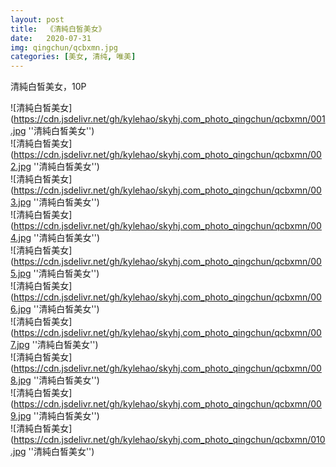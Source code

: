 ```yaml
---
layout: post
title:  《清純白皙美女》
date:   2020-07-31
img: qingchun/qcbxmn.jpg
categories: [美女, 清纯, 唯美]
---
```


清純白皙美女，10P

![清純白皙美女](https://cdn.jsdelivr.net/gh/kylehao/skyhj.com_photo_qingchun/qcbxmn/001.jpg ''清純白皙美女'') <br>
![清純白皙美女](https://cdn.jsdelivr.net/gh/kylehao/skyhj.com_photo_qingchun/qcbxmn/002.jpg ''清純白皙美女'') <br>
![清純白皙美女](https://cdn.jsdelivr.net/gh/kylehao/skyhj.com_photo_qingchun/qcbxmn/003.jpg ''清純白皙美女'') <br>
![清純白皙美女](https://cdn.jsdelivr.net/gh/kylehao/skyhj.com_photo_qingchun/qcbxmn/004.jpg ''清純白皙美女'') <br>
![清純白皙美女](https://cdn.jsdelivr.net/gh/kylehao/skyhj.com_photo_qingchun/qcbxmn/005.jpg ''清純白皙美女'') <br>
![清純白皙美女](https://cdn.jsdelivr.net/gh/kylehao/skyhj.com_photo_qingchun/qcbxmn/006.jpg ''清純白皙美女'') <br>
![清純白皙美女](https://cdn.jsdelivr.net/gh/kylehao/skyhj.com_photo_qingchun/qcbxmn/007.jpg ''清純白皙美女'') <br>
![清純白皙美女](https://cdn.jsdelivr.net/gh/kylehao/skyhj.com_photo_qingchun/qcbxmn/008.jpg ''清純白皙美女'') <br>
![清純白皙美女](https://cdn.jsdelivr.net/gh/kylehao/skyhj.com_photo_qingchun/qcbxmn/009.jpg ''清純白皙美女'') <br>
![清純白皙美女](https://cdn.jsdelivr.net/gh/kylehao/skyhj.com_photo_qingchun/qcbxmn/010.jpg ''清純白皙美女'') <br>

